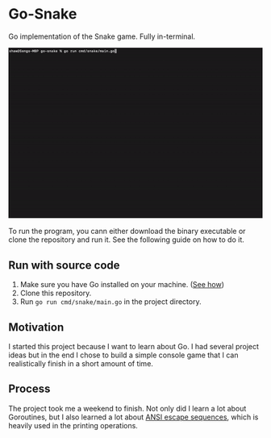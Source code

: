 # Go-Snake

Go implementation of the Snake game. Fully in-terminal.

![Preview](doc/preview.gif)

To run the program, you cann either download the binary executable or clone the repository and run it. See the following guide on how to do it.

## Run with source code

1. Make sure you have Go installed on your machine. ([See how](https://golang.org/doc/install))
2. Clone this repository.
3. Run `go run cmd/snake/main.go` in the project directory.

## Motivation

I started this project because I want to learn about Go. I had several project ideas but in the end I chose to build a simple console game that I can realistically finish in a short amount of time.

## Process

The project took me a weekend to finish. Not only did I learn a lot about Goroutines, but I also learned a lot about [ANSI escape sequences](https://en.wikipedia.org/wiki/ANSI_escape_code), which is heavily used in the printing operations.
